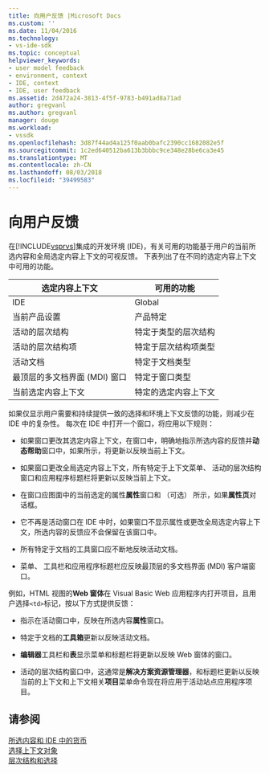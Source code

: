 ```yaml
---
title: 向用户反馈 |Microsoft Docs
ms.custom: ''
ms.date: 11/04/2016
ms.technology:
- vs-ide-sdk
ms.topic: conceptual
helpviewer_keywords:
- user model feedback
- environment, context
- IDE, context
- IDE, user feedback
ms.assetid: 2d472a24-3813-4f5f-9783-b491ad8a71ad
author: gregvanl
ms.author: gregvanl
manager: douge
ms.workload:
- vssdk
ms.openlocfilehash: 3d87f44ad4a125f0aab0bafc2390cc1682082e5f
ms.sourcegitcommit: 1c2ed640512ba613b3bbbc9ce348e28be6ca3e45
ms.translationtype: MT
ms.contentlocale: zh-CN
ms.lasthandoff: 08/03/2018
ms.locfileid: "39499583"
---
```

# <a name="feedback-to-the-user"></a>向用户反馈
在[!INCLUDE[vsprvs](../../code-quality/includes/vsprvs_md.md)]集成的开发环境 (IDE)，有关可用的功能基于用户的当前所选内容和全局选定内容上下文的可视反馈。 下表列出了在不同的选定内容上下文中可用的功能。  
  
|选定内容上下文|可用的功能|  
|-----------------------|-----------------------------|  
|IDE|Global|  
|当前产品设置|产品特定|  
|活动的层次结构|特定于类型的层次结构|  
|活动的层次结构项|特定于层次结构项类型|  
|活动文档|特定于文档类型|  
|最顶层的多文档界面 (MDI) 窗口|特定于窗口类型|  
|当前选定内容上下文|特定的选定内容上下文|  
  
 如果仅显示用户需要和持续提供一致的选择和环境上下文反馈的功能，则减少在 IDE 中的复杂性。 每次在 IDE 中打开一个窗口，将应用以下规则：  
  
-   如果窗口更改其选定内容上下文，在窗口中，明确地指示所选内容的反馈并**动态帮助**窗口中，如果所示，将更新以反映当前上下文。  
  
-   如果窗口更改全局选定内容上下文，所有特定于上下文菜单、 活动的层次结构窗口和应用程序标题栏将更新以反映当前上下文。  
  
-   在窗口应图面中的当前选定的属性**属性**窗口和 （可选） 所示，如果**属性页**对话框。  
  
-   它不再是活动窗口在 IDE 中时，如果窗口不显示属性或更改全局选定内容上下文，所选内容的反馈应不会保留在该窗口中。  
  
-   所有特定于文档的工具窗口应不断地反映活动文档。  
  
-   菜单、 工具栏和应用程序标题栏应反映最顶层的多文档界面 (MDI) 客户端窗口。  
  
 例如，HTML 视图的**Web 窗体**在 Visual Basic Web 应用程序内打开项目，且用户选择`<td>`标记，按以下方式提供反馈：  
  
-   指示在活动窗口中，反映在所选内容**属性**窗口。  
  
-   特定于文档的**工具箱**更新以反映活动文档。  
  
-   **编辑器**工具栏和**表**显示菜单和标题栏将更新以反映 Web 窗体的窗口。  
  
-   活动的层次结构窗口中，这通常是**解决方案资源管理器**，和标题栏更新以反映当前的上下文和上下文相关**项目**菜单命令现在将应用于活动站点应用程序项目。  
  
## <a name="see-also"></a>请参阅  
 [所选内容和 IDE 中的货币](../../extensibility/internals/selection-and-currency-in-the-ide.md)   
 [选择上下文对象](../../extensibility/internals/selection-context-objects.md)   
 [层次结构和选择](../../extensibility/internals/hierarchies-and-selection.md)